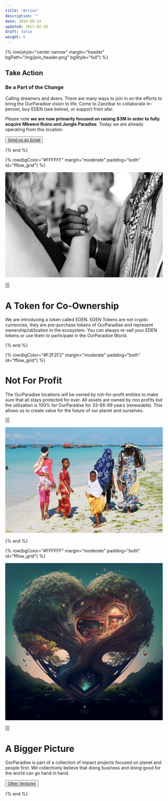 ```yaml
---
title: "Action"
description: ""
date: 2018-09-14
updated: 2021-02-20
draft: false
weight: 6
---
```


{% row(style="center narrow" margin="header" bgPath="img/join_header.png" bgStyle="full") %}

## Take Action

### Be a Part of the Change

Calling dreamers and doers. There are many ways to join in on the efforts to bring the OurParadise vision to life. Come to Zanzibar to collaborate in-person, buy EDEN (see below), or support from afar.

Please note **we are now primarily focused on raising $3M in order to fully acquire Mbweni Ruins and Jungle Paradise**. Today we are already operating from this location.

<BUTTON><a href = "mailto: info@threefold.io">Send us an Email</a></BUTTON>


{% end %}

{% row(bgColor="#FFFFFF" margin="moderate" padding="both" id="fflow_grid") %}

![chumbe](img/token_ownership.jpg#large)

|||

# A Token for Co-Ownership

We are introducing a token called EDEN. EDEN Tokens are not crypto currencies, they are pre-purchase tokens of OurParadise and represent ownership/utilization in the ecosystem. You can always re-sell your EDEN tokens or use them to participate in the OurParadise World.

{% end %}

{% row(bgColor="#F2F2F2" margin="moderate" padding="both" id="fflow_grid") %}

# Not For Profit

The OurParadise locations will be owned by not-for-profit entities to make sure that all stays protected for ever. All assets are owned by non profits but the utilization is 100% for OurParadise for 33-66-99 years (renewable). This allows us to create value for the future of our planet and ourselves.

|||

![chumbe](img/nonprofit.jpg#large)

{% end %}

{% row(bgColor="#FFFFFF" margin="moderate" padding="both" id="fflow_grid") %}

![venture creator](img/venture_creator.png#large)

|||

# A Bigger Picture

OurParadise is part of a collection of impact projects focused on planet and people first. We collectively believe that doing business and doing good for the world can go hand in hand.

<button>[Other Ventures](https://venturecreator.studio)</button>

{% end %}